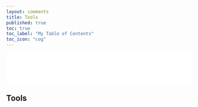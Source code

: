 ```yaml
---
layout: comments
title: Tools
published: true
toc: true
toc_label: "My Table of Contents"
toc_icon: "cog"
---
```



<!-- dummy box begins -->
<div style="padding-bottom:60px; padding-top:20px; background : white;">
</div>

<h2 class="entry-title">Tools</h2>
